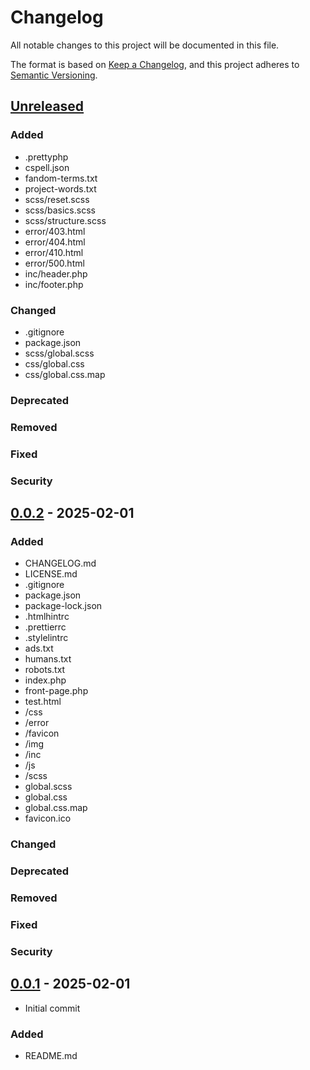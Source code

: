 # Changelog

All notable changes to this project will be documented in this file.

The format is based on [Keep a Changelog], and this project adheres to [Semantic
Versioning].

## [Unreleased]

### Added

- .prettyphp
- cspell.json
- fandom-terms.txt
- project-words.txt
- scss/reset.scss
- scss/basics.scss
- scss/structure.scss
- error/403.html
- error/404.html
- error/410.html
- error/500.html
- inc/header.php
- inc/footer.php

### Changed

- .gitignore
- package.json
- scss/global.scss
- css/global.css
- css/global.css.map

### Deprecated

### Removed

### Fixed

### Security

## [0.0.2] - 2025-02-01

### Added

- CHANGELOG.md
- LICENSE.md
- .gitignore
- package.json
- package-lock.json
- .htmlhintrc
- .prettierrc
- .stylelintrc
- ads.txt
- humans.txt
- robots.txt
- index.php
- front-page.php
- test.html
- /css
- /error
- /favicon
- /img
- /inc
- /js
- /scss
- global.scss
- global.css
- global.css.map
- favicon.ico

### Changed

### Deprecated

### Removed

### Fixed

### Security

## [0.0.1] - 2025-02-01

- Initial commit

### Added

- README.md

<!-- Links -->

[keep a changelog]: https://keepachangelog.com/en/1.0.0/
[semantic versioning]: https://semver.org/spec/v2.0.0.html

<!-- Versions -->

[unreleased]: https://github.com/nyxmidnight/zone-main/compare/v0.0.2...HEAD
[0.0.2]: https://github.com/nyxmidnight/zone-main/compare/v0.0.1...v0.0.2
[0.0.1]: https://github.com/nyxmidnight/zone-main/releases/tag/v0.0.1
